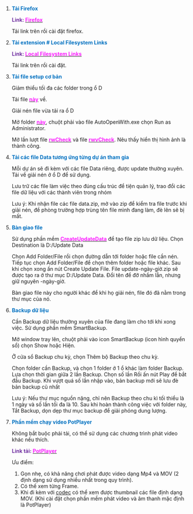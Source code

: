 1. <span style="font-weight:bold; color:rgb(0, 112, 192)">Tải Firefox</span>


   <span style="font-weight:bold; color:rgb(112, 48, 160)">Link: </span>[<span style="font-weight:bold; color:rgb(251, 31, 255)">Firefox</span>](https://www.mozilla.org/en-US/firefox/download/thanks/)


   Tải link trên rồi cài đặt firefox.


1. <span style="font-weight:bold; color:rgb(0, 112, 192)">Tải extension # Local Filesystem Links</span>


   <span style="font-weight:bold; color:rgb(112, 48, 160)">Link: </span>[<span style="font-weight:bold; color:rgb(251, 31, 255)">Local Filesystem Links</span>](https://addons.mozilla.org/en-US/firefox/addon/local-filesystem-links/)


   Tải link trên rồi cài đặt. 


1. <span style="font-weight:bold; color:rgb(0, 112, 192)">Tải file setup cơ bản</span>


   Giảm thiểu tối đa các folder trong ổ D


   Tải file [<span style="font-weight:bold; color:rgb(251, 31, 255)">này</span>](https://drive.google.com/file/d/1XROe-d8lknkXsD6qaPGESin-yUwcnAkh/view?usp=sharing) về.


   Giải nén file vừa tải ra ổ D


   Mở folder [<span style="font-weight:bold; color:rgb(251, 31, 255)">này</span>](file:///D:%5CApps%5CAutoOpenWith%5Cdist), chuột phải vào file AutoOpenWith.exe chọn Run as Administrator.


   Mở lần lượt file [<span style="font-weight:bold; color:rgb(251, 31, 255)">rwCheck</span>](file:///D:%5CApps%5CAutoOpenWith%5Ctest%5CrwCheck.rw) và file [<span style="font-weight:bold; color:rgb(251, 31, 255)">rwvCheck</span>](file:///D:%5CApps%5CAutoOpenWith%5Ctest%5CrwvCheck.rwv). Nêu thấy hiển thị hình ảnh là thành công.


4. <span style="font-weight:bold; color:rgb(0, 112, 192)">Tải các file Data tương ứng từng dự án tham gia</span>


   Mỗi dự án sẽ đi kèm với các file Data riêng, được update thường xuyên. Tải về giải nén ở ổ D để sử dụng.


   Lưu trữ các file làm việc theo đúng cấu trúc để tiện quản lý, trao đổi các file dữ liệu với các thành viên trong nhóm


   Lưu ý: Khi nhận file các file data.zip, mở vào zip để kiểm tra file trước khi giải nén, đề phòng trường hợp trùng tên file mình đang làm, đè lên sẽ bị mất.


5. <span style="font-weight:bold; color:rgb(0, 112, 192)">Bàn giao file</span>


   Sử dụng phần mềm [<span style="font-weight:bold; color:rgb(251, 31, 255)">CreateUpdateData</span>](file:///D:%5CApps%5CUpdate%20Data%20Create%5Cdist%5CCreateUpdateData%5CCreateUpdateData.exe) để tạo file zip lưu dữ liệu. Chọn Destination là D:/Update Data


   Chọn Add Folder/File rồi chọn đường dẫn tới folder hoặc file cần nén. Tiếp tục chọn Add Folder/File để chọn thêm folder hoặc file khác. Sau khi chọn xong ấn nút Create Update File. File update-ngày-giờ.zip sẽ được tạo ra ở thư mục D:/Update Data. Đổi tên để đỡ nhầm lẫn, nhưng giữ nguyên -ngày-giờ.


   Bàn giao file này cho người khác để khi họ giải nén, file đó đã nằm trong thư mục của nó.


6. <span style="font-weight:bold; color:rgb(0, 112, 192)">Backup dữ liệu</span> 


   Cần Backup dữ liệu thường xuyên của file đang làm cho tới khi xong việc. Sử dụng phần mềm SmartBackup. 


   Mở window tray lên, chuột phải vào icon SmartBackup (icon hình quyển sổ) chọn Show hoặc Hiện.


   Ở cửa sổ Backup chu kỳ, chọn Thêm bộ Backup theo chu kỳ.


   Chọn folder cần Backup, và chọn 1 folder ở 1 ổ khác làm folder Backup. Lựa chọn thời gian giữa 2 lần Backup. Chọn số lần Rồi ấn nút Play để bắt đầu Backup. Khi vượt quá số lần nhập vào, bản backup mới sẽ lưu đè bản backup cũ nhất


   Lưu ý: Nếu thư mục nguồn nặng, chỉ nên Backup theo chu kì tối thiểu là 1 ngày và số lần tối đa là 10. Sau khi hoàn thành công việc với folder này, Tắt Backup, dọn dẹp thư mục backup để giải phóng dung lượng.


7. <span style="font-weight:bold; color:rgb(0, 112, 192)">Phần mềm chạy video PotPlayer</span>


   Không bắt buộc phải tải, có thể sử dụng các chương trình phát video khác nếu thích.


   <span style="font-weight:bold; color:rgb(112, 48, 160)">Link tải: </span>[<span style="font-weight:bold; color:rgb(251, 31, 255)">PotPlayer</span>](https://potplayer.org/en/potplayer-installer.html)


   Ưu điểm: 
   1. Gọn nhẹ, có khả năng chơi phát được video dạng Mp4 và MOV (2 định dạng sử dụng nhiều nhất trong quy trình). 
   2. Có thế xem từng Frame.
   3. Khi đi kèm với [codec](https://codecguide.com/download_kl.htm) có thể xem được thumbnail các file định dạng MOV. (Khi cài đặt chọn phần mềm phát video và âm thanh mặc định là PotPlayer)
   
